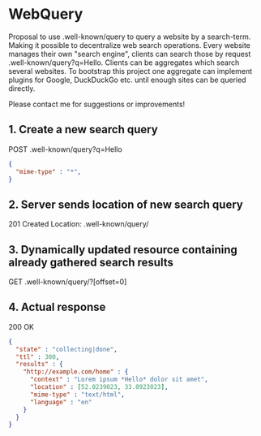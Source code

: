 # WebQuery
Proposal to use .well-known/query to query a website by a search-term. Making it possible to decentralize web search operations. Every website manages their own "search engine", clients can search those by request .well-known/query?q=Hello. Clients can be aggregates which search several websites. To bootstrap this project one aggregate can implement plugins for Google, DuckDuckGo etc. until enough sites can be queried directly.

Please contact me for suggestions or improvements!

## 1. Create a new search query
POST .well-known/query?q=Hello
```json
{
  "mime-type" : "*",
}
```

## 2. Server sends location of new search query
201 Created
Location: .well-known/query/<SEARCH-ID>
  
## 3. Dynamically updated resource containing already gathered search results
GET .well-known/query/<SEARCH-ID>?[offset=0]

## 4. Actual response
200 OK
```json
{
  "state" : "collecting|done",
  "ttl" : 300,
  "results" : {
    "http://example.com/home" : {
      "context" : "Lorem ipsum *Hello* dolor sit amet",
      "location" : [52.0239023, 33.0923023],
      "mime-type" : "text/html",
      "language" : "en"
    }
  }
}
```
